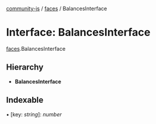 [community-js](../README.md) / [faces](../modules/faces.md) / BalancesInterface

# Interface: BalancesInterface

[faces](../modules/faces.md).BalancesInterface

## Hierarchy

* **BalancesInterface**

## Indexable

▪ [key: *string*]: *number*
